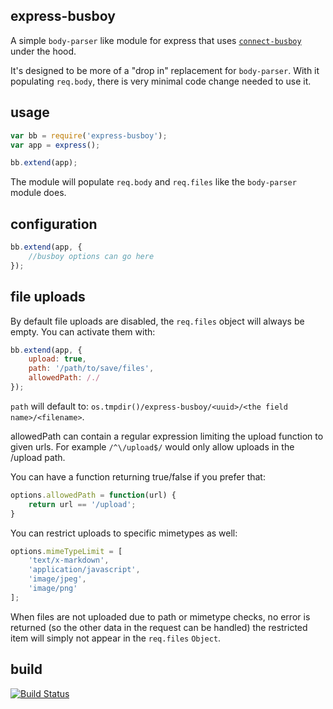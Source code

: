 express-busboy
--------------

A simple `body-parser` like module for express that
uses [`connect-busboy`](https://github.com/mscdex/connect-busboy) under the hood.

It's designed to be more of a "drop in" replacement for `body-parser`.
With it populating `req.body`, there is very minimal code change needed to use it.

usage
-----

```js
var bb = require('express-busboy');
var app = express();

bb.extend(app);
```

The module will populate `req.body` and `req.files` like the `body-parser` module does.

configuration
-------------

```js
bb.extend(app, {
    //busboy options can go here
});
```

file uploads
------------

By default file uploads are disabled, the `req.files` object will always be empty. You can activate them with:

```js
bb.extend(app, {
    upload: true,
    path: '/path/to/save/files',
    allowedPath: /./
});
```

`path` will default to: `os.tmpdir()/express-busboy/<uuid>/<the field name>/<filename>`.

allowedPath can contain a regular expression limiting the upload function to given urls. For example `/^\/upload$/` would only allow uploads in the /upload path.


You can have a function returning true/false if you prefer that:

```js
options.allowedPath = function(url) {
    return url == '/upload';
}
```

You can restrict uploads to specific mimetypes as well:

```js
options.mimeTypeLimit = [
    'text/x-markdown',
    'application/javascript',
    'image/jpeg',
    'image/png'
];
```

When files are not uploaded due to path or mimetype checks, no error is returned (so the other data in the request can be handled) the restricted item
will simply not appear in the `req.files` `Object`.

build
-----

[![Build Status](https://travis-ci.org/yahoo/express-busboy.svg?branch=master)](https://travis-ci.org/yahoo/express-busboy)
